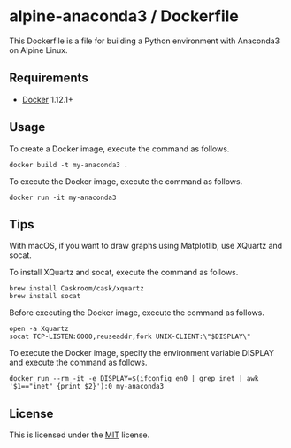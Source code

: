 # alpine-anaconda3 / Dockerfile

This Dockerfile is a file for building a Python environment with Anaconda3 on Alpine Linux.

## Requirements

* [Docker](https://www.docker.com) 1.12.1+

## Usage

To create a Docker image, execute the command as follows.

```text
docker build -t my-anaconda3 .
```

To execute the Docker image, execute the command as follows.

```text
docker run -it my-anaconda3
```

## Tips

With macOS, if you want to draw graphs using Matplotlib, use XQuartz and socat.

To install XQuartz and socat, execute the command as follows.

```text
brew install Caskroom/cask/xquartz
brew install socat
```

Before executing the Docker image, execute the command as follows.

```text
open -a Xquartz
socat TCP-LISTEN:6000,reuseaddr,fork UNIX-CLIENT:\"$DISPLAY\"
```

To execute the Docker image, specify the environment variable DISPLAY and execute the command as follows.

```text
docker run --rm -it -e DISPLAY=$(ifconfig en0 | grep inet | awk '$1=="inet" {print $2}'):0 my-anaconda3
```

## License

This is licensed under the [MIT](https://github.com/asakaguchi/dockerfiles/blob/master/LICENSE) license.